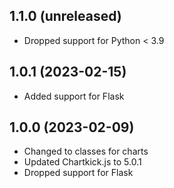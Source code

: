 ## 1.1.0 (unreleased)

- Dropped support for Python < 3.9

## 1.0.1 (2023-02-15)

- Added support for Flask

## 1.0.0 (2023-02-09)

- Changed to classes for charts
- Updated Chartkick.js to 5.0.1
- Dropped support for Flask
